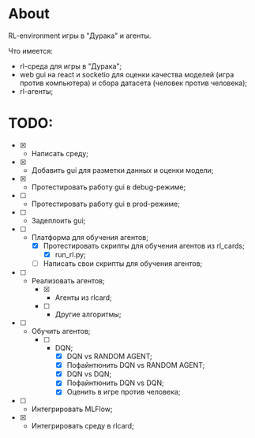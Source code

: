 # About
RL-environment игры в "Дурака" и агенты.

Что имеется:
- rl-среда для игры в "Дурака";
- web gui на react и socketio для оценки качества моделей (игра против компьютера) и сбора датасета (человек против человека);
- rl-агенты;

# TODO:
- [x] - Написать среду;
- [x] - Добавить gui для разметки данных и оценки модели;
- [x] - Протестировать работу gui в debug-режиме;
- [ ] - Протестировать работу gui в prod-режиме;
- [ ] - Задеплоить gui;
- [ ] - Платформа для обучения агентов;
    - [x] Протестировать скрипты для обучения агентов из rl_cards;
        - [x] run_rl.py;
    - [ ] Написать свои скрипты для обучения агентов;
- [ ] - Реализовать агентов;
    - [x] - Агенты из rlcard;
    - [ ] - Другие алгоритмы;
- [ ] - Обучить агентов;
    - [ ] - DQN;
        - [x] DQN vs RANDOM AGENT;
        - [x] Пофайнтюнить DQN vs RANDOM AGENT;
        - [x] DQN vs DQN;
        - [x] Пофайнтюнить DQN vs DQN;
        - [x] Оценить в игре против человека;
- [ ] - Интегрировать MLFlow;
- [x] - Интегрировать среду в rlcard;